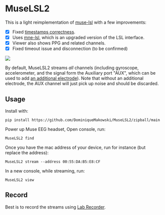 # MuseLSL2

This is a light reimplementation of [muse-lsl](https://github.com/alexandrebarachant/muse-lsl/) with a few improvements:

- [x] Fixed [timestamps correctness](https://github.com/alexandrebarachant/muse-lsl/pull/197).
- [x] Uses [mne-lsl](https://github.com/mne-tools/mne-lsl), which is an upgraded version of the LSL interface.
- [x] Viewer also shows PPG and related channels.
- [x] Fixed timeout issue and disconnection (to be confirmed)

![](MuseLSL2_viewer.gif)

By default, MuseLSL2 streams *all* channels (including gyroscope, accelerometer, and the signal form the Auxiliary port "AUX", which can be used to add [an additional electrode](https://github.com/andrewjsauer/Muse-EEG-Extra-Electrode-Tutorial)). Note that without an additional electrode, the AUX channel will just pick up noise and should be discarded.


## Usage

Install with:

```
pip install https://github.com/DominiqueMakowski/MuseLSL2/zipball/main
```

Power up Muse EEG headset, Open console, run:

```
MuseLSL2 find
```

Once you have the mac address of your device, run for instance (but replace the address):

```
MuseLSL2 stream --address 00:55:DA:B5:E8:CF
```

In a new console, while streaming, run:

```
MuseLSL2 view
```

## Record

Best is to record the streams using [Lab Recorder](https://github.com/labstreaminglayer/App-LabRecorder).
